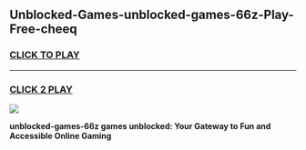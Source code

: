 
## Unblocked-Games-unblocked-games-66z-Play-Free-cheeq
<h3>
<a href="https://premium76.site?title=unblocked-games-66z&ref=15A">CLICK TO PLAY</a></h3>
<hr>

<h3>
<a href="https://premium76.site?title=unblocked-games-66z&ref=15A">CLICK 2 PLAY</a>
  
</h3>

<a href="https://premium76.site?title=unblocked-games-66z&ref=15A"><img src="https://clearcache.store/games.png"></a>


**unblocked-games-66z games unblocked: Your Gateway to Fun and Accessible Online Gaming**
